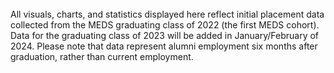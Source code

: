 <br>
All visuals, charts, and statistics displayed here reflect initial placement data collected from the MEDS graduating class of 2022 (the first MEDS cohort). Data for the graduating class of 2023 will be added in January/February of 2024. Please note that data represent alumni employment six months after graduation, rather than current employment.